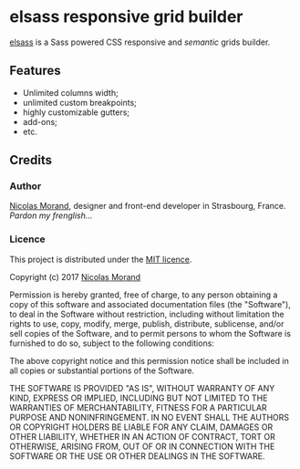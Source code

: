 # elsass responsive grid builder

[elsass](https://nicolasgraph.github.io/elsass/) is a Sass powered CSS responsive and _semantic_ grids builder.  

## Features

* Unlimited columns width;
* unlimited custom breakpoints;
* highly customizable gutters;
* add-ons;
* etc.

## Credits

### Author

[Nicolas Morand](https://twitter.com/NicolasGraph), designer and front-end developer in Strasbourg, France.  
_Pardon my frenglish…_

### Licence

This project is distributed under the [MIT licence](https://opensource.org/licenses/MIT).

Copyright (c) 2017 [Nicolas Morand](https://twitter.com/NicolasGraph)

Permission is hereby granted, free of charge, to any person obtaining a copy
of this software and associated documentation files (the "Software"), to deal
in the Software without restriction, including without limitation the rights
to use, copy, modify, merge, publish, distribute, sublicense, and/or sell
copies of the Software, and to permit persons to whom the Software is
furnished to do so, subject to the following conditions:

The above copyright notice and this permission notice shall be included in all
copies or substantial portions of the Software.

THE SOFTWARE IS PROVIDED "AS IS", WITHOUT WARRANTY OF ANY KIND, EXPRESS OR
IMPLIED, INCLUDING BUT NOT LIMITED TO THE WARRANTIES OF MERCHANTABILITY,
FITNESS FOR A PARTICULAR PURPOSE AND NONINFRINGEMENT. IN NO EVENT SHALL THE
AUTHORS OR COPYRIGHT HOLDERS BE LIABLE FOR ANY CLAIM, DAMAGES OR OTHER
LIABILITY, WHETHER IN AN ACTION OF CONTRACT, TORT OR OTHERWISE, ARISING FROM,
OUT OF OR IN CONNECTION WITH THE SOFTWARE OR THE USE OR OTHER DEALINGS IN THE
SOFTWARE.

